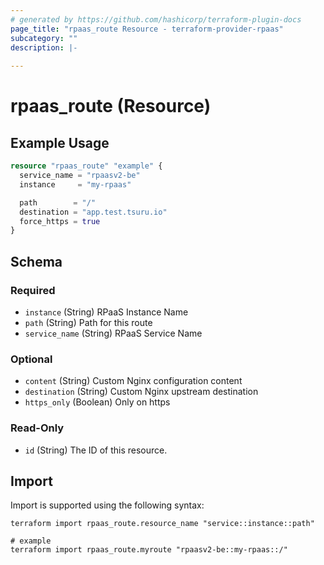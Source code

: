 ```yaml
---
# generated by https://github.com/hashicorp/terraform-plugin-docs
page_title: "rpaas_route Resource - terraform-provider-rpaas"
subcategory: ""
description: |-
  
---
```


# rpaas_route (Resource)



## Example Usage

```terraform
resource "rpaas_route" "example" {
  service_name = "rpaasv2-be"
  instance     = "my-rpaas"

  path        = "/"
  destination = "app.test.tsuru.io"
  force_https = true
}
```

<!-- schema generated by tfplugindocs -->
## Schema

### Required

- `instance` (String) RPaaS Instance Name
- `path` (String) Path for this route
- `service_name` (String) RPaaS Service Name

### Optional

- `content` (String) Custom Nginx configuration content
- `destination` (String) Custom Nginx upstream destination
- `https_only` (Boolean) Only on https

### Read-Only

- `id` (String) The ID of this resource.

## Import

Import is supported using the following syntax:

```shell
terraform import rpaas_route.resource_name "service::instance::path"

# example
terraform import rpaas_route.myroute "rpaasv2-be::my-rpaas::/"
```
